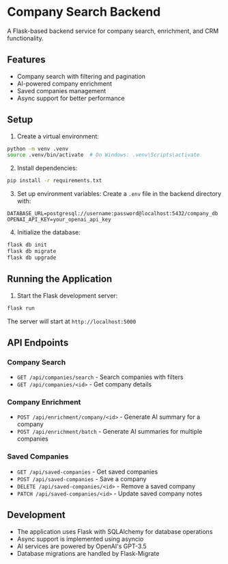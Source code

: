 # Company Search Backend

A Flask-based backend service for company search, enrichment, and CRM functionality.

## Features

- Company search with filtering and pagination
- AI-powered company enrichment
- Saved companies management
- Async support for better performance

## Setup

1. Create a virtual environment:
```bash
python -m venv .venv
source .venv/bin/activate  # On Windows: .venv\Scripts\activate
```

2. Install dependencies:
```bash
pip install -r requirements.txt
```

3. Set up environment variables:
Create a `.env` file in the backend directory with:
```
DATABASE_URL=postgresql://username:password@localhost:5432/company_db
OPENAI_API_KEY=your_openai_api_key
```

4. Initialize the database:
```bash
flask db init
flask db migrate
flask db upgrade
```

## Running the Application

1. Start the Flask development server:
```bash
flask run
```

The server will start at `http://localhost:5000`

## API Endpoints

### Company Search
- `GET /api/companies/search` - Search companies with filters
- `GET /api/companies/<id>` - Get company details

### Company Enrichment
- `POST /api/enrichment/company/<id>` - Generate AI summary for a company
- `POST /api/enrichment/batch` - Generate AI summaries for multiple companies

### Saved Companies
- `GET /api/saved-companies` - Get saved companies
- `POST /api/saved-companies` - Save a company
- `DELETE /api/saved-companies/<id>` - Remove a saved company
- `PATCH /api/saved-companies/<id>` - Update saved company notes

## Development

- The application uses Flask with SQLAlchemy for database operations
- Async support is implemented using asyncio
- AI services are powered by OpenAI's GPT-3.5
- Database migrations are handled by Flask-Migrate
